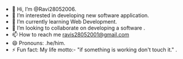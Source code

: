 - 👋 Hi, I’m @Ravi28052006.
- 👀 I’m interested in developing new software application.
- 🌱 I’m currently learning Web Development.
- 💞️ I’m looking to collaborate on developing a software .
- 📫 How to reach me ravis28052001@gmail.com
- 😄 Pronouns: .he/him.
- ⚡ Fun fact: My life motto:- "if something is working don't touch it." .

<!---
Ravi28052006/Ravi28052006 is a ✨ special ✨ repository because its `README.md` (this file) appears on your GitHub profile.
You can click the Preview link to take a look at your changes.
--->
